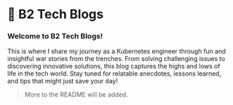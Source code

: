 # :rocket: B2 Tech Blogs

### Welcome to B2 Tech Blogs!
This is where I share my journey as a Kubernetes engineer through fun and insightful war stories from the trenches. From solving challenging issues to discovering innovative solutions, this blog captures the highs and lows of life in the tech world. Stay tuned for relatable anecdotes, lessons learned, and tips that might just save your day!

> More to the README will be added.